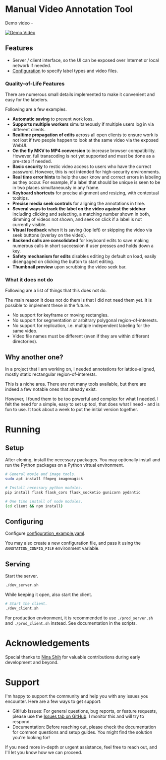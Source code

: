 # Manual Video Annotation Tool

Demo video -

[![Demo Video](https://img.youtube.com/vi/r6EBCOaYuEo/0.jpg)](https://youtu.be/r6EBCOaYuEo)

## Features

- Server / client interface, so the UI can be exposed over Internet or local network if needed.
- [Configuration](./configuration_example.yaml) to specify label types and video files.

### Quality-of-Life Features

There are numerous small details implemented to make it convenient and easy for the labelers.

Following are a few examples.

- **Automatic saving** to prevent work loss.
- **Supports multiple workers** simultaneously if multiple users log in via different clients.
- **Realtime propagation of edits** across all open clients to ensure work is not lost if two people happen to look at the same video via the exposed WebUI.
- **On the fly MKV to MP4 conversion** to increase browser compatibility. However, full transcoding is not yet supported and must be done as a pre-step if needed.
- **Basic security** to restic video access to users who have the correct password. However, this is not intended for high-security environments.
- **Real time error hints** to help the user know and correct errors in labeling as they occur. For example, if a label that should be unique is seen to be in two places simultaneously in any frame.
- **Keyboard shortcuts** for precise alignment and resizing, with contextual tooltips.
- **Precise media seek controls** for aligning the annotations in time.
- **Several ways to track the label on the video against the sidebar** including clicking and selecting, a matching number shown in both, dimming of videos not shown, and seek on click if a label is not currently visible.
- **Visual feedback** when it is saving (top left) or skipping the video via seek buttons (overlay on the video).
- **Backend calls are consolidated** for keyboard edits to save making numerous calls in short succession if user presses and holds down a key.
- **Safety mechanism for edits** disables editing by default on load, easily disengaged on clicking the button to start editing.
- **Thumbnail preview** upon scrubbing the video seek bar.

### What it does not do

Following are a list of things that this does not do.

The main reason it does not do them is that I did not need them yet. It is possible to implement these in the future.

- No support for keyframe or moving rectangles.
- No support for segmentation or arbitrary polygonal region-of-interests.
- No support for replication, i.e. multiple independent labeling for the same video.
- Video file names must be different (even if they are within different directories).

## Why another one?

In a project that I am working on, I needed annotations for lattice-aligned, mostly static rectangular region-of-interests.

This is a niche area. There are not many tools available, but there are indeed a few notable ones that already exist.

However, I found them to be too powerful and complex for what I needed. I felt the need for a simple, easy to set up tool, that does what I need - and is fun to use. It took about a week to put the initial version together.

# Running

## Setup

After cloning, install the necessary packages. You may optionally install and run the Python packages on a Python virtual environment.

```sh
# General movie and image tools.
sudo apt install ffmpeg imagemagick

# Install necessary python modules.
pip install flask flask_cors flask_socketio gunicorn pydantic

# One time install of node modules.
(cd client && npm install)
```

## Configuring

Configure [configuration_example.yaml](./configuration_example.yaml).

You may also create a new configuration file, and pass it using the `ANNOTATION_CONFIG_FILE` environment variable.

## Serving

Start the server.
```sh
./dev_server.sh
```

While keeping it open, also start the client.
```sh
# Start the client.
./dev_client.sh
```

For production environment, it is recommended to use `./prod_server.sh` and `./prod_client.sh` instead. See documentation in the scripts.

# Acknowledgements

Special thanks to [Nina Shih](https://github.com/nasocializes) for valuable contributions during early development and beyond.

# Support

I'm happy to support the community and help you with any issues you encounter. Here are a few ways to get support:

- GitHub Issues: For general questions, bug reports, or feature requests, please use the [Issues tab on GitHub](https://github.com/hirak99/video-annotator/issues). I monitor this and will try to respond.
- Documentation: Before reaching out, please check the documentation for common questions and setup guides. You might find the solution you're looking for!

If you need more in-depth or urgent assistance, feel free to reach out, and I'll let you know how we can proceed.
